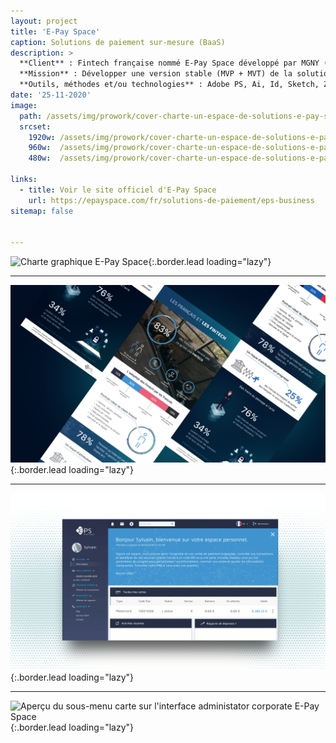 ```yaml
---
layout: project
title: 'E-Pay Space'
caption: Solutions de paiement sur-mesure (BaaS)
description: >
  **Client** : Fintech française nommé E-Pay Space développé par MGNY (Mextor Corp), propriétaire et experte en solution (BaaS) de paiement sur-mesure virtualisé, et de gestion de programme manager.<br/><br/>
  **Mission** : Développer une version stable (MVP + MVT) de la solution EPS, en adoptant une approche Agile et en tenant compte des cas d'utilisation pour le call center, l'administrator et les cardholders. Des méthodes UX ont été appliquées, incluant la création de personas, l'organisation d'ateliers de conception et des sessions de réflexion pour valider les spécifications fonctionnelles des interfaces. Ces interfaces couvraient la gestion des transactions et des commissions, un système de recherche filtrée, ainsi que la gestion des cartes de paiement, tout en assurant la conformité avec les systèmes et réglementations financières.<br/><br/>
  **Outils, méthodes et/ou technologies** : Adobe PS, Ai, Id, Sketch, Zeplin, Capian, Invision, Figma, Redmine, personas, usecases, user stories, workshops, HTML/CSS/SASS, JS, Yaml, Markdown, CMS Grav, Git/Github, Docker.
date: '25-11-2020'
image: 
  path: /assets/img/prowork/cover-charte-un-espace-de-solutions-e-pay-space.jpg
  srcset: 
    1920w: /assets/img/prowork/cover-charte-un-espace-de-solutions-e-pay-space.jpg
    960w:  /assets/img/prowork/cover-charte-un-espace-de-solutions-e-pay-space@0.5x.jpg
    480w:  /assets/img/prowork/cover-charte-un-espace-de-solutions-e-pay-space@0.25x.jpg

links:
  - title: Voir le site officiel d'E-Pay Space
    url: https://epayspace.com/fr/solutions-de-paiement/eps-business
sitemap: false


---
```


![Charte graphique E-Pay Space](/assets/img/prowork/demo-administration-centralisee-720p.gif){:.border.lead loading="lazy"}

---

![Infographie - Les français et les Fintechs](/assets/img/prowork/cover-infographie-e-pay-space.jpg){:.border.lead loading="lazy"}

---

![Marque blanche - Interface cardholder](/assets/img/prowork/cover-marque-blanche-solution-e-pay-space.gif){:.border.lead loading="lazy"}

---

![Aperçu du sous-menu carte sur l'interface administator corporate E-Pay Space](/assets/img/prowork/cover-motion-design-demo-e-payspace.gif){:.border.lead loading="lazy"}